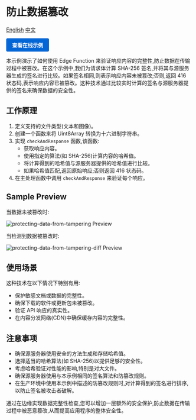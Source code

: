 # 防止数据篡改

<div align="left">
  <a title="English" href="README.md">English</a>
  <a title="中文" href="README.zh-CN.md">中文</a>
</div>

<a href="https://edgeone.ai/developer/examples/protecting-data-from-tampering" style="display: inline-block; background-color: #0366d6; color: white; padding: 8px 16px; text-decoration: none; border-radius: 4px; font-weight: bold;">查看在线示例</a>

本示例演示了如何使用 Edge Function 来验证响应内容的完整性,防止数据在传输过程中被篡改。在这个示例中,我们为请求体计算 SHA-256 签名,并将其与源服务器生成的签名进行比较。如果签名相同,则表示响应内容未被篡改;否则,返回 416 状态码,表示响应内容已被篡改。这种技术通过比较实时计算的签名与源服务器提供的签名来确保数据的安全性。

## 工作原理

1. 定义支持的文件类型(文本和图像)。
2. 创建一个函数来将 Uint8Array 转换为十六进制字符串。
3. 实现 `checkAndResponse` 函数,该函数:
   - 获取响应内容。
   - 使用指定的算法(如 SHA-256)计算内容的哈希值。
   - 将计算得到的哈希值与源服务器提供的哈希值进行比较。
   - 如果哈希值匹配,返回原始响应;否则返回 416 状态码。
4. 在主处理函数中调用 `checkAndResponse` 来验证每个响应。

## Sample Preview

当数据未被篡改时:

![protecting-data-from-tampering Preview](../assets/images/protecting-data-from-tampering-same.avif)

当检测到数据被篡改时:

![protecting-data-from-tampering-diff Preview](../assets/images/protecting-data-from-tampering-diff.avif)

## 使用场景

这种技术在以下情况下特别有用:

- 保护敏感文档或数据的完整性。
- 确保下载的软件或更新包未被篡改。
- 验证 API 响应的真实性。
- 在内容分发网络(CDN)中确保缓存内容的完整性。

## 注意事项

- 确保源服务器使用安全的方法生成和存储哈希值。
- 选择适当的哈希算法(如 SHA-256)以提供足够的安全性。
- 考虑哈希验证对性能的影响,特别是对大文件。
- 确保源服务器使用与本示例相同的签名算法和防篡改规则。
- 在生产环境中使用本示例中描述的防篡改规则时,对计算得到的签名进行排序,以防止签名被攻击者破解。

通过在边缘实现数据完整性检查,您可以增加一层额外的安全保护,防止数据在传输过程中被恶意篡改,从而提高应用程序的整体安全性。